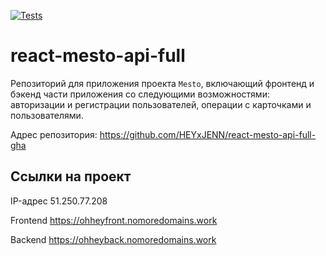 [![Tests](https://github.com/yandex-praktikum/react-mesto-api-full-gha/actions/workflows/tests.yml/badge.svg)](https://github.com/yandex-praktikum/react-mesto-api-full-gha/actions/workflows/tests.yml)

# react-mesto-api-full

Репозиторий для приложения проекта `Mesto`, включающий фронтенд и бэкенд части приложения со следующими возможностями: авторизации и регистрации пользователей, операции с карточками и пользователями.

Адрес репозитория: https://github.com/HEYxJENN/react-mesto-api-full-gha

## Ссылки на проект

IP-адрес 51.250.77.208

Frontend https://ohheyfront.nomoredomains.work

Backend https://ohheyback.nomoredomains.work
